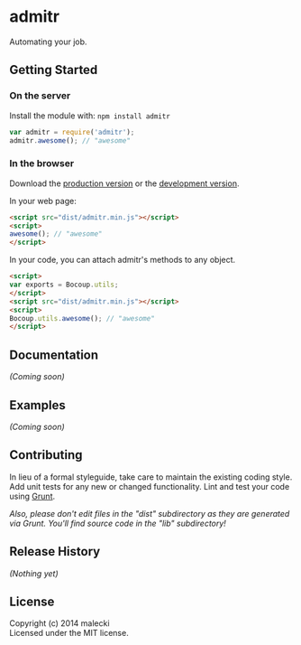 # admitr

Automating your job.

## Getting Started
### On the server
Install the module with: `npm install admitr`

```javascript
var admitr = require('admitr');
admitr.awesome(); // "awesome"
```

### In the browser
Download the [production version][min] or the [development version][max].

[min]: https://raw.github.com/malecki/admitr/master/dist/admitr.min.js
[max]: https://raw.github.com/malecki/admitr/master/dist/admitr.js

In your web page:

```html
<script src="dist/admitr.min.js"></script>
<script>
awesome(); // "awesome"
</script>
```

In your code, you can attach admitr's methods to any object.

```html
<script>
var exports = Bocoup.utils;
</script>
<script src="dist/admitr.min.js"></script>
<script>
Bocoup.utils.awesome(); // "awesome"
</script>
```

## Documentation
_(Coming soon)_

## Examples
_(Coming soon)_

## Contributing
In lieu of a formal styleguide, take care to maintain the existing coding style. Add unit tests for any new or changed functionality. Lint and test your code using [Grunt](http://gruntjs.com/).

_Also, please don't edit files in the "dist" subdirectory as they are generated via Grunt. You'll find source code in the "lib" subdirectory!_

## Release History
_(Nothing yet)_

## License
Copyright (c) 2014 malecki  
Licensed under the MIT license.
